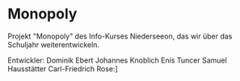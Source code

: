 # Monopoly
Projekt "Monopoly" des Info-Kurses Niederseeon, das wir über das Schuljahr weiterentwickeln.

Entwickler:
Dominik Ebert
Johannes Knoblich
Enis Tuncer
Samuel Hausstätter
Carl-Friedrich Rose:]
